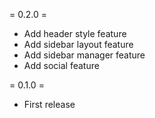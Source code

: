 = 0.2.0 =
* Add header style feature
* Add sidebar layout feature
* Add sidebar manager feature
* Add social feature

= 0.1.0 =
* First release

